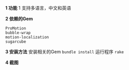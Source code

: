 **1 功能**
1 支持多语言，中文和英语

**2 依赖的Gem**
```
ProMotion
bubble-wrap
motion-localization
sugarcube
```

**3 安装方法**
安装相关的Gem
``bundle install``
运行程序
``rake``

**4 截图**
